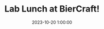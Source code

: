 ---
title: Lab Lunch at BierCraft!
date: 2023-10-20 1:00:00
has_gallery: false
description: Erica meets the lab in person for the first time! Erica, Kevin, Pearl, Jonathan, Negin and Joud at BierCraft to start a Friday of fun!
featured_image: /images/galleries/lab-dinner/lab_lunch.jpg
---